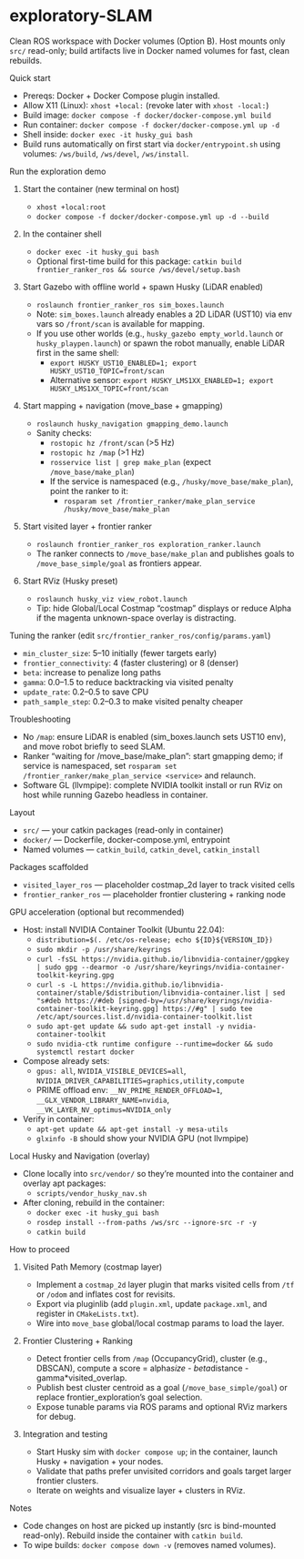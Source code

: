 # exploratory-SLAM

Clean ROS workspace with Docker volumes (Option B). Host mounts only `src/` read-only; build artifacts live in Docker named volumes for fast, clean rebuilds.

Quick start
- Prereqs: Docker + Docker Compose plugin installed.
- Allow X11 (Linux): `xhost +local:` (revoke later with `xhost -local:`)
- Build image: `docker compose -f docker/docker-compose.yml build`
- Run container: `docker compose -f docker/docker-compose.yml up -d`
- Shell inside: `docker exec -it husky_gui bash`
- Build runs automatically on first start via `docker/entrypoint.sh` using volumes: `/ws/build`, `/ws/devel`, `/ws/install`.

Run the exploration demo
1) Start the container (new terminal on host)
   - `xhost +local:root`
   - `docker compose -f docker/docker-compose.yml up -d --build`

2) In the container shell
   - `docker exec -it husky_gui bash`
   - Optional first-time build for this package: `catkin build frontier_ranker_ros && source /ws/devel/setup.bash`

3) Start Gazebo with offline world + spawn Husky (LiDAR enabled)
   - `roslaunch frontier_ranker_ros sim_boxes.launch`
   - Note: `sim_boxes.launch` already enables a 2D LiDAR (UST10) via env vars so `/front/scan` is available for mapping.
   - If you use other worlds (e.g., `husky_gazebo empty_world.launch` or `husky_playpen.launch`) or spawn the robot manually, enable LiDAR first in the same shell:
     - `export HUSKY_UST10_ENABLED=1; export HUSKY_UST10_TOPIC=front/scan`
     - Alternative sensor: `export HUSKY_LMS1XX_ENABLED=1; export HUSKY_LMS1XX_TOPIC=front/scan`

4) Start mapping + navigation (move_base + gmapping)
   - `roslaunch husky_navigation gmapping_demo.launch`
   - Sanity checks:
     - `rostopic hz /front/scan` (>5 Hz)
     - `rostopic hz /map` (>1 Hz)
     - `rosservice list | grep make_plan` (expect `/move_base/make_plan`)
     - If the service is namespaced (e.g., `/husky/move_base/make_plan`), point the ranker to it:
       - `rosparam set /frontier_ranker/make_plan_service /husky/move_base/make_plan`

5) Start visited layer + frontier ranker
   - `roslaunch frontier_ranker_ros exploration_ranker.launch`
   - The ranker connects to `/move_base/make_plan` and publishes goals to `/move_base_simple/goal` as frontiers appear.

6) Start RViz (Husky preset)
   - `roslaunch husky_viz view_robot.launch`
   - Tip: hide Global/Local Costmap “costmap” displays or reduce Alpha if the magenta unknown-space overlay is distracting.

Tuning the ranker (edit `src/frontier_ranker_ros/config/params.yaml`)
- `min_cluster_size`: 5–10 initially (fewer targets early)
- `frontier_connectivity`: 4 (faster clustering) or 8 (denser)
- `beta`: increase to penalize long paths
- `gamma`: 0.0–1.5 to reduce backtracking via visited penalty
- `update_rate`: 0.2–0.5 to save CPU
- `path_sample_step`: 0.2–0.3 to make visited penalty cheaper

Troubleshooting
- No `/map`: ensure LiDAR is enabled (sim_boxes.launch sets UST10 env), and move robot briefly to seed SLAM.
- Ranker “waiting for /move_base/make_plan”: start gmapping demo; if service is namespaced, set `rosparam set /frontier_ranker/make_plan_service <service>` and relaunch.
- Software GL (llvmpipe): complete NVIDIA toolkit install or run RViz on host while running Gazebo headless in container.


Layout
- `src/` — your catkin packages (read-only in container)
- `docker/` — Dockerfile, docker-compose.yml, entrypoint
- Named volumes — `catkin_build`, `catkin_devel`, `catkin_install`

Packages scaffolded
- `visited_layer_ros` — placeholder costmap_2d layer to track visited cells
- `frontier_ranker_ros` — placeholder frontier clustering + ranking node

GPU acceleration (optional but recommended)
- Host: install NVIDIA Container Toolkit (Ubuntu 22.04):
  - `distribution=$(. /etc/os-release; echo ${ID}${VERSION_ID})`
  - `sudo mkdir -p /usr/share/keyrings`
  - `curl -fsSL https://nvidia.github.io/libnvidia-container/gpgkey | sudo gpg --dearmor -o /usr/share/keyrings/nvidia-container-toolkit-keyring.gpg`
  - `curl -s -L https://nvidia.github.io/libnvidia-container/stable/$distribution/libnvidia-container.list | sed "s#deb https://#deb [signed-by=/usr/share/keyrings/nvidia-container-toolkit-keyring.gpg] https://#g" | sudo tee /etc/apt/sources.list.d/nvidia-container-toolkit.list`
  - `sudo apt-get update && sudo apt-get install -y nvidia-container-toolkit`
  - `sudo nvidia-ctk runtime configure --runtime=docker && sudo systemctl restart docker`
- Compose already sets:
  - `gpus: all`, `NVIDIA_VISIBLE_DEVICES=all`, `NVIDIA_DRIVER_CAPABILITIES=graphics,utility,compute`
  - PRIME offload env: `__NV_PRIME_RENDER_OFFLOAD=1`, `__GLX_VENDOR_LIBRARY_NAME=nvidia`, `__VK_LAYER_NV_optimus=NVIDIA_only`
- Verify in container:
  - `apt-get update && apt-get install -y mesa-utils`
  - `glxinfo -B` should show your NVIDIA GPU (not llvmpipe)

Local Husky and Navigation (overlay)
- Clone locally into `src/vendor/` so they’re mounted into the container and overlay apt packages:
  - `scripts/vendor_husky_nav.sh`
- After cloning, rebuild in the container:
  - `docker exec -it husky_gui bash`
  - `rosdep install --from-paths /ws/src --ignore-src -r -y`
  - `catkin build`

How to proceed
1) Visited Path Memory (costmap layer)
   - Implement a `costmap_2d` layer plugin that marks visited cells from `/tf` or `/odom` and inflates cost for revisits.
   - Export via pluginlib (add `plugin.xml`, update `package.xml`, and register in `CMakeLists.txt`).
   - Wire into `move_base` global/local costmap params to load the layer.

2) Frontier Clustering + Ranking
   - Detect frontier cells from `/map` (OccupancyGrid), cluster (e.g., DBSCAN), compute a score = alpha*size - beta*distance - gamma*visited_overlap.
   - Publish best cluster centroid as a goal (`/move_base_simple/goal`) or replace frontier_exploration’s goal selection.
   - Expose tunable params via ROS params and optional RViz markers for debug.

3) Integration and testing
   - Start Husky sim with `docker compose up`; in the container, launch Husky + navigation + your nodes.
   - Validate that paths prefer unvisited corridors and goals target larger frontier clusters.
   - Iterate on weights and visualize layer + clusters in RViz.

Notes
- Code changes on host are picked up instantly (src is bind-mounted read-only). Rebuild inside the container with `catkin build`.
- To wipe builds: `docker compose down -v` (removes named volumes).

